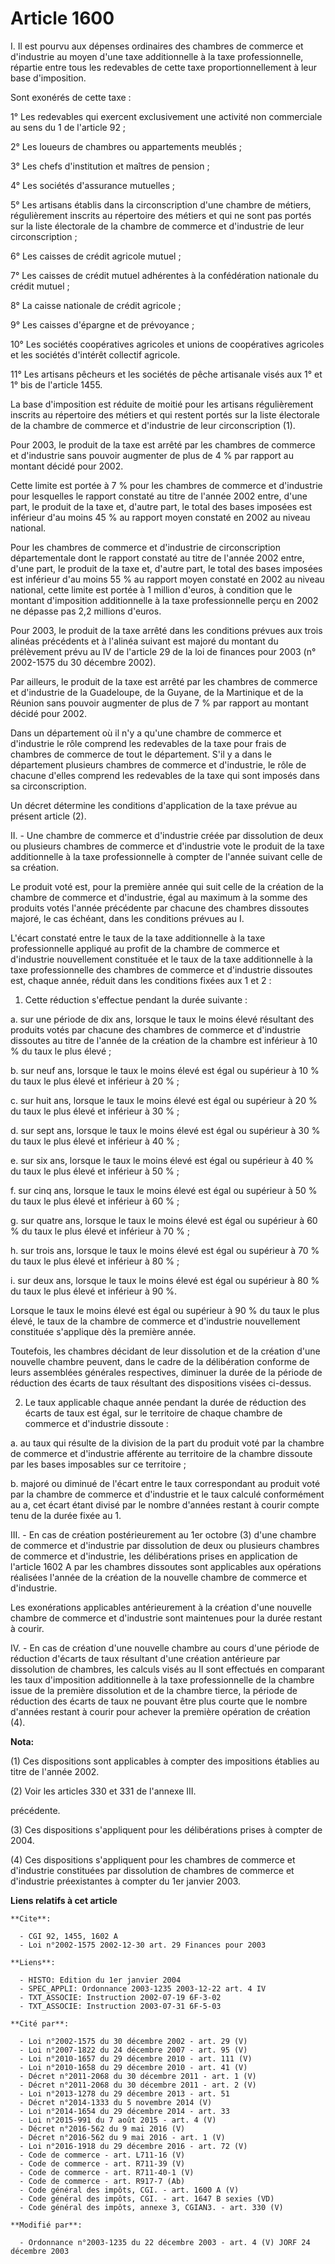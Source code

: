 # Article 1600

I. Il est pourvu aux dépenses ordinaires des chambres de commerce et d'industrie au moyen d'une taxe additionnelle à la taxe
professionnelle, répartie entre tous les redevables de cette taxe proportionnellement à leur base d'imposition.

Sont exonérés de cette taxe :

1° Les redevables qui exercent exclusivement une activité non commerciale au sens du 1 de l'article 92 ;

2° Les loueurs de chambres ou appartements meublés ;

3° Les chefs d'institution et maîtres de pension ;

4° Les sociétés d'assurance mutuelles ;

5° Les artisans établis dans la circonscription d'une chambre de métiers, régulièrement inscrits au répertoire des métiers et
qui ne sont pas portés sur la liste électorale de la chambre de commerce et d'industrie de leur circonscription ;

6° Les caisses de crédit agricole mutuel ;

7° Les caisses de crédit mutuel adhérentes à la confédération nationale du crédit mutuel ;

8° La caisse nationale de crédit agricole ;

9° Les caisses d'épargne et de prévoyance ;

10° Les sociétés coopératives agricoles et unions de coopératives agricoles et les sociétés d'intérêt collectif agricole.

11° Les artisans pêcheurs et les sociétés de pêche artisanale visés aux 1° et 1° bis de l'article 1455.

La base d'imposition est réduite de moitié pour les artisans régulièrement inscrits au répertoire des métiers et qui restent
portés sur la liste électorale de la chambre de commerce et d'industrie de leur circonscription (1).

Pour 2003, le produit de la taxe est arrêté par les chambres de commerce et d'industrie sans pouvoir augmenter de plus de 4 %
par rapport au montant décidé pour 2002.

Cette limite est portée à 7 % pour les chambres de commerce et d'industrie pour lesquelles le rapport constaté au titre de
l'année 2002 entre, d'une part, le produit de la taxe et, d'autre part, le total des bases imposées est inférieur d'au moins
45 % au rapport moyen constaté en 2002 au niveau national.

Pour les chambres de commerce et d'industrie de circonscription départementale dont le rapport constaté au titre de l'année
2002 entre, d'une part, le produit de la taxe et, d'autre part, le total des bases imposées est inférieur d'au moins 55 % au
rapport moyen constaté en 2002 au niveau national, cette limite est portée à 1 million d'euros, à condition que le montant
d'imposition additionnelle à la taxe professionnelle perçu en 2002 ne dépasse pas 2,2 millions d'euros.

Pour 2003, le produit de la taxe arrêté dans les conditions prévues aux trois alinéas précédents et à l'alinéa suivant est
majoré du montant du prélèvement prévu au IV de l'article 29 de la loi de finances pour 2003 (n° 2002-1575 du 30 décembre
2002).

Par ailleurs, le produit de la taxe est arrêté par les chambres de commerce et d'industrie de la Guadeloupe, de la Guyane, de
la Martinique et de la Réunion sans pouvoir augmenter de plus de 7 % par rapport au montant décidé pour 2002.

Dans un département où il n'y a qu'une chambre de commerce et d'industrie le rôle comprend les redevables de la taxe pour
frais de chambres de commerce de tout le département. S'il y a dans le département plusieurs chambres de commerce et
d'industrie, le rôle de chacune d'elles comprend les redevables de la taxe qui sont imposés dans sa circonscription.

Un décret détermine les conditions d'application de la taxe prévue au présent article (2).

II. - Une chambre de commerce et d'industrie créée par dissolution de deux ou plusieurs chambres de commerce et d'industrie
vote le produit de la taxe additionnelle à la taxe professionnelle à compter de l'année suivant celle de sa création.

Le produit voté est, pour la première année qui suit celle de la création de la chambre de commerce et d'industrie, égal au
maximum à la somme des produits votés l'année précédente par chacune des chambres dissoutes majoré, le cas échéant, dans les
conditions prévues au I.

L'écart constaté entre le taux de la taxe additionnelle à la taxe professionnelle appliqué au profit de la chambre de
commerce et d'industrie nouvellement constituée et le taux de la taxe additionnelle à la taxe professionnelle des chambres de
commerce et d'industrie dissoutes est, chaque année, réduit dans les conditions fixées aux 1 et 2 :

1. Cette réduction s'effectue pendant la durée suivante :

a. sur une période de dix ans, lorsque le taux le moins élevé résultant des produits votés par chacune des chambres de
commerce et d'industrie dissoutes au titre de l'année de la création de la chambre est inférieur à 10 % du taux le plus
élevé ;

b. sur neuf ans, lorsque le taux le moins élevé est égal ou supérieur à 10 % du taux le plus élevé et inférieur à 20 % ;

c. sur huit ans, lorsque le taux le moins élevé est égal ou supérieur à 20 % du taux le plus élevé et inférieur à 30 % ;

d. sur sept ans, lorsque le taux le moins élevé est égal ou supérieur à 30 % du taux le plus élevé et inférieur à 40 % ;

e. sur six ans, lorsque le taux le moins élevé est égal ou supérieur à 40 % du taux le plus élevé et inférieur à 50 % ;

f. sur cinq ans, lorsque le taux le moins élevé est égal ou supérieur à 50 % du taux le plus élevé et inférieur à 60 % ;

g. sur quatre ans, lorsque le taux le moins élevé est égal ou supérieur à 60 % du taux le plus élevé et inférieur à 70 % ;

h. sur trois ans, lorsque le taux le moins élevé est égal ou supérieur à 70 % du taux le plus élevé et inférieur à 80 % ;

i. sur deux ans, lorsque le taux le moins élevé est égal ou supérieur à 80 % du taux le plus élevé et inférieur à 90 %.

Lorsque le taux le moins élevé est égal ou supérieur à 90 % du taux le plus élevé, le taux de la chambre de commerce et
d'industrie nouvellement constituée s'applique dès la première année.

Toutefois, les chambres décidant de leur dissolution et de la création d'une nouvelle chambre peuvent, dans le cadre de la
délibération conforme de leurs assemblées générales respectives, diminuer la durée de la période de réduction des écarts de
taux résultant des dispositions visées ci-dessus.

2. Le taux applicable chaque année pendant la durée de réduction des écarts de taux est égal, sur le territoire de chaque
chambre de commerce et d'industrie dissoute :

a. au taux qui résulte de la division de la part du produit voté par la chambre de commerce et d'industrie afférente au
territoire de la chambre dissoute par les bases imposables sur ce territoire ;

b. majoré ou diminué de l'écart entre le taux correspondant au produit voté par la chambre de commerce et d'industrie et le
taux calculé conformément au a, cet écart étant divisé par le nombre d'années restant à courir compte tenu de la durée fixée
au 1.

III. - En cas de création postérieurement au 1er octobre (3) d'une chambre de commerce et d'industrie par dissolution de deux
ou plusieurs chambres de commerce et d'industrie, les délibérations prises en application de l'article 1602 A par les
chambres dissoutes sont applicables aux opérations réalisées l'année de la création de la nouvelle chambre de commerce et
d'industrie.

Les exonérations applicables antérieurement à la création d'une nouvelle chambre de commerce et d'industrie sont maintenues
pour la durée restant à courir.

IV. - En cas de création d'une nouvelle chambre au cours d'une période de réduction d'écarts de taux résultant d'une création
antérieure par dissolution de chambres, les calculs visés au II sont effectués en comparant les taux d'imposition
additionnelle à la taxe professionnelle de la chambre issue de la première dissolution et de la chambre tierce, la période de
réduction des écarts de taux ne pouvant être plus courte que le nombre d'années restant à courir pour achever la première
opération de création (4).

**Nota:**

(1) Ces dispositions sont applicables à compter des impositions établies au titre de l'année 2002.

(2) Voir les articles 330 et 331 de l'annexe III.

précédente.

(3) Ces dispositions s'appliquent pour les délibérations prises à compter de 2004.

(4) Ces dispositions s'appliquent pour les chambres de commerce et d'industrie constituées par dissolution de chambres de
commerce et d'industrie préexistantes à compter du 1er janvier 2003.

**Liens relatifs à cet article**

	**Cite**:

	  - CGI 92, 1455, 1602 A
	  - Loi n°2002-1575 2002-12-30 art. 29 Finances pour 2003

	**Liens**:

	  - HISTO: Edition du 1er janvier 2004
	  - SPEC_APPLI: Ordonnance 2003-1235 2003-12-22 art. 4 IV
	  - TXT_ASSOCIE: Instruction 2002-07-19 6F-3-02
	  - TXT_ASSOCIE: Instruction 2003-07-31 6F-5-03

	**Cité par**:

	  - Loi n°2002-1575 du 30 décembre 2002 - art. 29 (V)
	  - Loi n°2007-1822 du 24 décembre 2007 - art. 95 (V)
	  - Loi n°2010-1657 du 29 décembre 2010 - art. 111 (V)
	  - Loi n°2010-1658 du 29 décembre 2010 - art. 41 (V)
	  - Décret n°2011-2068 du 30 décembre 2011 - art. 1 (V)
	  - Décret n°2011-2068 du 30 décembre 2011 - art. 2 (V)
	  - Loi n°2013-1278 du 29 décembre 2013 - art. 51
	  - Décret n°2014-1333 du 5 novembre 2014 (V)
	  - Loi n°2014-1654 du 29 décembre 2014 - art. 33
	  - Loi n°2015-991 du 7 août 2015 - art. 4 (V)
	  - Décret n°2016-562 du 9 mai 2016 (V)
	  - Décret n°2016-562 du 9 mai 2016 - art. 1 (V)
	  - Loi n°2016-1918 du 29 décembre 2016 - art. 72 (V)
	  - Code de commerce - art. L711-16 (V)
	  - Code de commerce - art. R711-39 (V)
	  - Code de commerce - art. R711-40-1 (V)
	  - Code de commerce - art. R917-7 (Ab)
	  - Code général des impôts, CGI. - art. 1600 A (V)
	  - Code général des impôts, CGI. - art. 1647 B sexies (VD)
	  - Code général des impôts, annexe 3, CGIAN3. - art. 330 (V)

	**Modifié par**:

	  - Ordonnance n°2003-1235 du 22 décembre 2003 - art. 4 (V) JORF 24 décembre 2003
